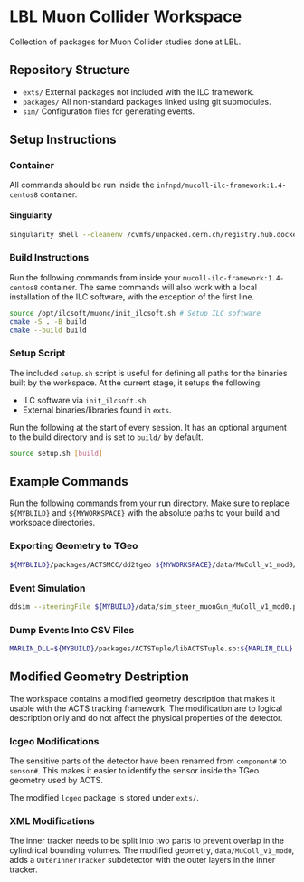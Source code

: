 # LBL Muon Collider Workspace

Collection of packages for Muon Collider studies done at LBL.

## Repository Structure
- `exts/` External packages not included with the ILC framework.
- `packages/` All non-standard packages linked using git submodules.
- `sim/` Configuration files for generating events.

## Setup Instructions

### Container
All commands should be run inside the `infnpd/mucoll-ilc-framework:1.4-centos8` container.

#### Singularity
```bash
singularity shell --cleanenv /cvmfs/unpacked.cern.ch/registry.hub.docker.com/infnpd/mucoll-ilc-framework\:1.0-centos8
```

### Build Instructions
Run the following commands from inside your `mucoll-ilc-framework:1.4-centos8` container. The same commands will also work with a local installation of the ILC software, with the exception of the first line.
```bash
source /opt/ilcsoft/muonc/init_ilcsoft.sh # Setup ILC software
cmake -S . -B build
cmake --build build
```

### Setup Script
The included `setup.sh` script is useful for defining all paths for the binaries built by the workspace. At the current stage, it setups the following:
- ILC software via `init_ilcsoft.sh`
- External binaries/libraries found in `exts`.

Run the following at the start of every session. It has an optional argument to the build directory and is set to `build/` by default.
```bash
source setup.sh [build]
```

## Example Commands

Run the following commands from your run directory. Make sure to replace `${MYBUILD}` and `${MYWORKSPACE}` with the absolute paths to your build and workspace directories.

### Exporting Geometry to TGeo
```bash
${MYBUILD}/packages/ACTSMCC/dd2tgeo ${MYWORKSPACE}/data/MuColl_v1_mod0/MuColl_v1_mod0.xml MuColl_v1_mod0.root
```

### Event Simulation
```bash
ddsim --steeringFile ${MYBUILD}/data/sim_steer_muonGun_MuColl_v1_mod0.py
```

### Dump Events Into CSV Files
```bash
MARLIN_DLL=${MYBUILD}/packages/ACTSTuple/libACTSTuple.so:${MARLIN_DLL} Marlin ${MYBUILD}/packages/ACTSTuple/example/actstuple_steer.xml --global.LCIOInputFiles=/path/to/events.slcio
```

## Modified Geometry Destription
The workspace contains a modified geometry description that makes it usable with the ACTS tracking framework. The modification are to logical description only and do not affect the physical properties of the detector.

### lcgeo Modifications
The sensitive parts of the detector have been renamed from `component#` to `sensor#`. This makes it easier to identify the sensor inside the TGeo geometry used by ACTS.

The modified `lcgeo` package is stored under `exts/`.

### XML Modifications
The inner tracker needs to be split into two parts to prevent overlap in the cylindrical bounding volumes. The modified geometry, `data/MuColl_v1_mod0`, adds a `OuterInnerTracker` subdetector with the outer layers in the inner tracker.
